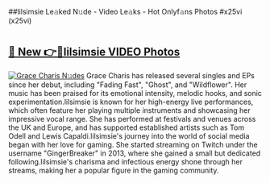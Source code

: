 ##lilsimsie Le𝚊ked N𝚞de - Video Le𝚊ks - Hot Onlyf𝚊ns Photos #x25vi (x25vi)

# <h2><a href="https://mediaupload.pro?title=lilsimsie&ref=9FEB">🔗 New 👉🔴lilsimsie VIDEO Photos</a></h2>

[![Grace Charis N𝚞des](https://i.imgur.com/rIISA9y.gif)](https://mediaupload.pro?title=lilsimsie&ref=9FEB)
Grace Charis has released several singles and EPs since her debut, including "Fading Fast", "Ghost", and "Wildflower". Her music has been praised for its emotional intensity, melodic hooks, and sonic experimentation.lilsimsie is known for her high-energy live performances, which often feature her playing multiple instruments and showcasing her impressive vocal range. She has performed at festivals and venues across the UK and Europe, and has supported established artists such as Tom Odell and Lewis Capaldi.lilsimsie's journey into the world of social media began with her love for gaming. She started streaming on Twitch under the username "GingerBreaker" in 2013, where she gained a small but dedicated following.lilsimsie's charisma and infectious energy shone through her streams, making her a popular figure in the gaming community.